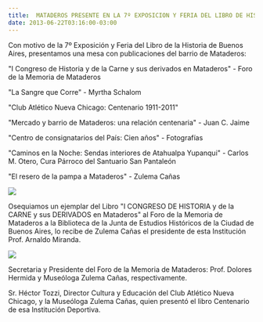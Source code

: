 ```yaml
---
title:  MATADEROS PRESENTE EN LA 7º EXPOSICION Y FERIA DEL LIBRO DE HISTORIA DE BUENOS AIRES
date: 2013-06-22T03:16:00-03:00
---
```


Con motivo de la 7º Exposición y Feria del Libro de la Historia de Buenos Aires, presentamos una mesa con publicaciones del barrio de Mataderos:

"I Congreso de Historia y de la Carne y sus derivados en Mataderos" - Foro de la Memoria de Mataderos

"La Sangre que Corre" - Myrtha Schalom

"Club Atlético Nueva Chicago: Centenario 1911-2011"

"Mercado y barrio de Mataderos: una relación centenaria" - Juan C. Jaime

"Centro de consignatarios del País: Cien años" - Fotografías

"Caminos en la Noche: Sendas interiores de Atahualpa Yupanqui" - Carlos M. Otero, Cura Párroco del Santuario San Pantaleón

"El resero de la pampa a Mataderos" - Zulema Cañas

[![](https://blogger.googleusercontent.com/img/b/R29vZ2xl/AVvXsEiCmEskwIQSj7OaE9RzytVCjLFKsuvL_gR5jWQ1WPxo1r8AYGEJF3BY1Nngj8CUAj3Ey63WvRU2tyc7CRqjNBlR08iOStc6zB9d0noTNm0NA9P9nbSVtqjcqRUEKhuX_60vyCjqo2OCN8At/s1600/FERIA+DEL+LIBOR+DE+HISTORIA+.jpg)](https://blogger.googleusercontent.com/img/b/R29vZ2xl/AVvXsEiCmEskwIQSj7OaE9RzytVCjLFKsuvL_gR5jWQ1WPxo1r8AYGEJF3BY1Nngj8CUAj3Ey63WvRU2tyc7CRqjNBlR08iOStc6zB9d0noTNm0NA9P9nbSVtqjcqRUEKhuX_60vyCjqo2OCN8At/s1600/FERIA+DEL+LIBOR+DE+HISTORIA+.jpg)

Osequiamos un ejemplar del Libro "I CONGRESO DE HISTORIA y de la CARNE y sus DERIVADOS en Mataderos" al Foro de la Memoria de Mataderos a la Biblioteca de la Junta de Estudios Históricos de la Ciudad de Buenos Aires, lo recibe de Zulema Cañas el presidente de esta Institución Prof. Arnaldo Miranda.

[![](https://blogger.googleusercontent.com/img/b/R29vZ2xl/AVvXsEg9ha8lCzEzIP5y4XzSVH4wMwG19Ycxd2mXkrkvzSxVaw5Id2paqEQ_zhJF1-h65jPBooo4IMYD1bBKo0wR9jmux6M0V49aTgobB2wMQNib0n__67F0kbz9pFREcfKNfL76iQyWSSmPT9gH/s1600/SAM_1129.JPG)](https://blogger.googleusercontent.com/img/b/R29vZ2xl/AVvXsEg9ha8lCzEzIP5y4XzSVH4wMwG19Ycxd2mXkrkvzSxVaw5Id2paqEQ_zhJF1-h65jPBooo4IMYD1bBKo0wR9jmux6M0V49aTgobB2wMQNib0n__67F0kbz9pFREcfKNfL76iQyWSSmPT9gH/s1600/SAM_1129.JPG)

Secretaria y Presidente del Foro de la Memoria de Mataderos: Prof. Dolores Hermida y Museóloga Zulema Cañas, respectivamente.

Sr. Héctor Tozzi, Director Cultura y Educación del Club Atlético Nueva Chicago, y la Museóloga Zulema Cañas, quien presentó el libro Centenario de esa Institución Deportiva.